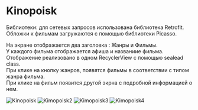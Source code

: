 # Kinopoisk



Библиотеки: для сетевых запросов использована библиотека Retrofit.  
Обложки к фильмам загружаются с помощью библиотеки Picasso.  

На экране отображается два заголовка : Жанры и Фильмы.  
У каждого фильма отображается афиша и названиие фильма.  
Отображение реализовано в одном RecyclerView с помощью sealead class.    
При клике на кнопку жанров, появятся фильмы в соответствии с типом жанра фильма.  
При клике на фильм появится другой экрна с подробной информацией о нем.  


![Kinopoisk](https://user-images.githubusercontent.com/51223584/152293808-b7eadc99-3e2d-4941-9625-7dcfd8809108.jpg)
![Kimopoisk2](https://user-images.githubusercontent.com/51223584/152292967-92264508-e01c-4933-ad4f-e39f44de6333.jpg)
![Kimopoisk3](https://user-images.githubusercontent.com/51223584/152292971-3fbcd660-c532-4dd5-8f21-229ca2e25e89.jpg)
![Kimopoisk4](https://user-images.githubusercontent.com/51223584/152292975-7db6a915-aa20-4f5f-bf07-00f91ef659d0.jpg)
